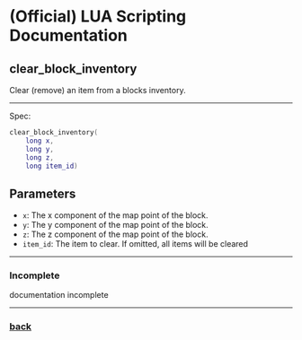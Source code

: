 
# (Official) LUA Scripting Documentation

## clear_block_inventory

Clear (remove) an item from a blocks inventory.

___

Spec:

```lua
clear_block_inventory(
	long x,
	long y,
	long z,
	long item_id)
```

## Parameters

- `x`: The x component of the map point of the block.
- `y`: The y component of the map point of the block.
- `z`: The z component of the map point of the block.
- `item_id`: The item to clear. If omitted, all items will be cleared

___

### Incomplete

documentation incomplete

___

### [back](../inventory)
